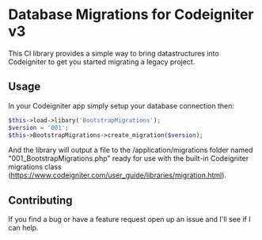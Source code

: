 # Database Migrations for Codeigniter v3

This CI library provides a simple way to bring datastructures into Codeigniter to get you started migrating a legacy project.

## Usage

In your Codeigniter app simply setup your database connection then:

```php
$this->load->libary('BootstrapMigrations');
$version = '001';
$this->BootstrapMigrations->create_migration($version);
```

And the library will output a file to the /application/migrations folder named "001_BootstrapMigrations.php" ready for use with the built-in Codeigniter migrations class (https://www.codeigniter.com/user_guide/libraries/migration.html).

## Contributing

If you find a bug or have a feature request  open up an issue and I'll see if I can help.
